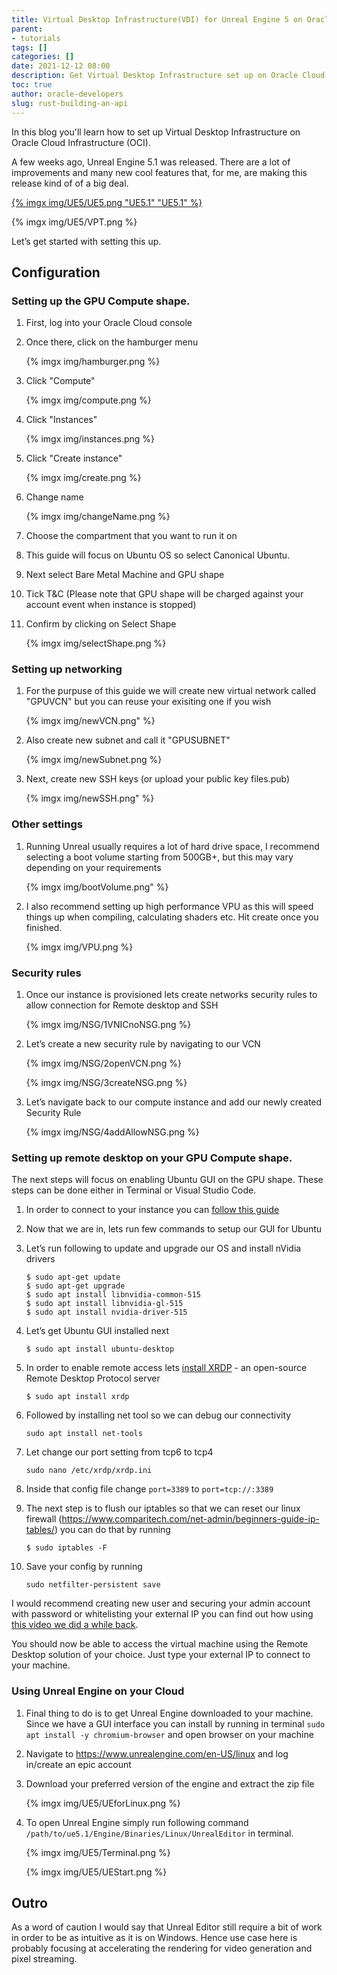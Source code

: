 ```yaml
---
title: Virtual Desktop Infrastructure(VDI) for Unreal Engine 5 on Oracle Cloud Infrastructure with nVidia GPU
parent:
- tutorials
tags: []
categories: []
date: 2021-12-12 08:00
description: Get Virtual Desktop Infrastructure set up on Oracle Cloud Infrastructure with nVidia GPU.
toc: true
author: oracle-developers
slug: rust-building-an-api
---
```


In this blog you'll learn how to set up Virtual Desktop Infrastructure on Oracle Cloud Infrastructure (OCI).

A few weeks ago, Unreal Engine 5.1 was released. There are a lot of improvements and many new cool features that, for me, are making this release kind of of a big deal.

[{% imgx img/UE5/UE5.png "UE5.1" "UE5.1" %}](https://www.youtube.com/watch?v=FUGqzE6Je5c&ab_channel=UnrealSensei)

{% imgx img/UE5/VPT.png %}

Let’s get started with setting this up.

## Configuration

### Setting up the GPU Compute shape.

1. First, log into your Oracle Cloud console

1. Once there, click on the hamburger menu

    {% imgx img/hamburger.png %}

1. Click "Compute"
    
    {% imgx img/compute.png %}

2. Click "Instances"
    
    {% imgx img/instances.png %}

3. Click "Create instance"

    {% imgx img/create.png %}

4. Change name

    {% imgx img/changeName.png %}

5. Choose the compartment that you want to run it on
    
6. This guide will focus on Ubuntu OS so select Canonical Ubuntu.
7. Next select Bare Metal Machine and GPU shape
8. Tick T&C (Please note that GPU shape will be charged against your account event when instance is stopped)
9. Confirm by clicking on Select Shape

    {% imgx img/selectShape.png %}

### Setting up networking

1. For the purpuse of this guide we will create new virtual network called "GPUVCN" but you can reuse your exisiting one if you wish

    {% imgx  img/newVCN.png" %}

1. Also create new subnet and call it "GPUSUBNET"
    
    {% imgx img/newSubnet.png %}

1. Next, create new SSH keys (or upload your public key files.pub)

    {% imgx img/newSSH.png" %}

### Other settings

1. Running Unreal usually requires a lot of hard drive space, I recommend selecting a boot volume starting from 500GB+, but this may vary depending on your requirements

    {% imgx img/bootVolume.png" %}

2. I also recommend setting up high performance VPU as this will speed things up when compiling, calculating shaders etc. Hit create once you finished.

    {% imgx img/VPU.png %}


### Security rules

1. Once our instance is provisioned lets create networks security rules to allow connection for Remote desktop and SSH

    {% imgx img/NSG/1VNICnoNSG.png %}

1. Let’s create a new security rule by navigating to our VCN

    {% imgx img/NSG/2openVCN.png %}

    {% imgx img/NSG/3createNSG.png %}

1. Let’s navigate back to our compute instance and add our newly created Security Rule

    {% imgx img/NSG/4addAllowNSG.png %}

### Setting up remote desktop on your GPU Compute shape.

The next steps will focus on enabling Ubuntu GUI on the GPU shape. These steps can be done either in Terminal or Visual Studio Code.

1. In order to connect to your instance you can [follow this guide](https://docs.oracle.com/en-us/iaas/Content/GSG/Tasks/testingconnection.htm)
1. Now that we are in, lets run few commands to setup our GUI for Ubuntu
2. Let’s run following to update and upgrade our OS and install nVidia drivers

    ```console
    $ sudo apt-get update
    $ sudo apt-get upgrade
    $ sudo apt install libnvidia-common-515
    $ sudo apt install libnvidia-gl-515
    $ sudo apt install nvidia-driver-515
    ```

3. Let’s get Ubuntu GUI installed next
    
    ```console
    $ sudo apt install ubuntu-desktop
    ```

4. In order to enable remote access lets [install XRDP](http://xrdp.org/) - an open-source Remote Desktop Protocol server
    
    ```console
    $ sudo apt install xrdp
    ```

5. Followed by installing net tool so we can debug our connectivity
    
    ```console
    sudo apt install net-tools
    ```

6. Let change our port setting from tcp6 to tcp4
    
    ```console
    sudo nano /etc/xrdp/xrdp.ini
    ```

7. Inside that config file change `port=3389` to `port=tcp://:3389`

8. The next step is to flush our iptables so that we can reset our linux firewall (https://www.comparitech.com/net-admin/beginners-guide-ip-tables/) you can do that by running

    ```console
    $ sudo iptables -F
    ```

3. Save your config by running 
    
    ```console
    sudo netfilter-persistent save
    ```

I would recommend creating new user and securing your admin account with password or whitelisting your external IP you can find out how using [this video we did a while back](https://youtu.be/amqxaw2Ujn4?t=909).

You should now be able to access the virtual machine using the Remote Desktop solution of your choice. Just type your external IP to connect to your machine.
  
### Using Unreal Engine on your Cloud

1. Final thing to do is to get Unreal Engine downloaded to your machine. Since we have a GUI interface you can install by running in terminal `sudo apt install -y chromium-browser` and open browser on your machine 
2. Navigate to <https://www.unrealengine.com/en-US/linux> and log in/create an epic account
3. Download your preferred version of the engine and extract the zip file 

    {% imgx img/UE5/UEforLinux.png %}

4. To open Unreal Engine simply run following command `/path/to/ue5.1/Engine/Binaries/Linux/UnrealEditor` in terminal.
    
    {% imgx img/UE5/Terminal.png %}
    
    {% imgx img/UE5/UEStart.png %}
          

## Outro

As a word of caution I would say that Unreal Editor still require a bit of work in order to be as intuitive as it is on Windows. Hence use case here is probably focusing at accelerating the rendering for video generation and pixel streaming. 

